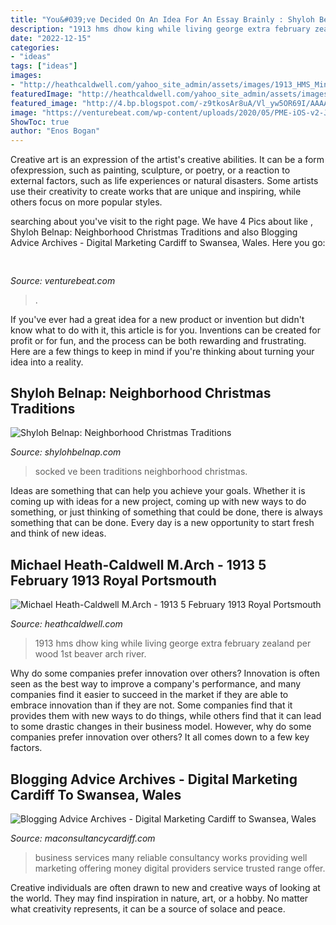 ```yaml
---
title: "You&#039;ve Decided On An Idea For An Essay Brainly : Shyloh Belnap: Neighborhood Christmas Traditions"
description: "1913 hms dhow king while living george extra february zealand per wood 1st beaver arch river"
date: "2022-12-15"
categories:
- "ideas"
tags: ["ideas"]
images:
- "http://heathcaldwell.com/yahoo_site_admin/assets/images/1913_HMS_Miner_by_Dhow.10035229_std.jpg"
featuredImage: "http://heathcaldwell.com/yahoo_site_admin/assets/images/1913_HMS_Miner_by_Dhow.10035229_std.jpg"
featured_image: "http://4.bp.blogspot.com/-z9tkosAr8uA/Vl_yw5OR69I/AAAAAAAAGhs/LZOZeH3erCk/s1600/GTUsocked.jpg"
image: "https://venturebeat.com/wp-content/uploads/2020/05/PME-iOS-v2-Join-Teams-Meeting-3.png?w=800"
ShowToc: true
author: "Enos Bogan"
---
```



Creative art is an expression of the artist's creative abilities. It can be a form ofexpression, such as painting, sculpture, or poetry, or a reaction to external factors, such as life experiences or natural disasters. Some artists use their creativity to create works that are unique and inspiring, while others focus on more popular styles.

	

		
searching about  you've visit to the right page. We have 4 Pics about  like , Shyloh Belnap: Neighborhood Christmas Traditions and also Blogging Advice Archives - Digital Marketing Cardiff to Swansea, Wales. Here you go:
		
    
## 

<img loading=lazy src="https://venturebeat.com/wp-content/uploads/2020/05/PME-iOS-v2-Join-Teams-Meeting-3.png?w=800" onerror="this.onerror=null;this.src='https://tse1.mm.bing.net/th?id=OIP.nb84xPLnVCtjD_VxKAnT5wHaEs&amp;pid=15.1';" alt="">

_Source: venturebeat.com_

>. 

	

If you've ever had a great idea for a new product or invention but didn't know what to do with it, this article is for you. Inventions can be created for profit or for fun, and the process can be both rewarding and frustrating. Here are a few things to keep in mind if you're thinking about turning your idea into a reality.

    
## Shyloh Belnap: Neighborhood Christmas Traditions

<img loading=lazy src="http://4.bp.blogspot.com/-z9tkosAr8uA/Vl_yw5OR69I/AAAAAAAAGhs/LZOZeH3erCk/s1600/GTUsocked.jpg" onerror="this.onerror=null;this.src='https://tse2.mm.bing.net/th?id=OIP.qcRpVQki5JFEQoM1krzGbQHaEy&amp;pid=15.1';" alt="Shyloh Belnap: Neighborhood Christmas Traditions">

_Source: shylohbelnap.com_

>socked ve been traditions neighborhood christmas. 

	

Ideas are something that can help you achieve your goals. Whether it is coming up with ideas for a new project, coming up with new ways to do something, or just thinking of something that could be done, there is always something that can be done. Every day is a new opportunity to start fresh and think of new ideas.

    
## Michael Heath-Caldwell M.Arch - 1913 5 February 1913 Royal Portsmouth

<img loading=lazy src="http://heathcaldwell.com/yahoo_site_admin/assets/images/1913_HMS_Miner_by_Dhow.10035229_std.jpg" onerror="this.onerror=null;this.src='https://tse3.mm.bing.net/th?id=OIP.kmrmIsSDfrEGGZHi1bSu5gHaFf&amp;pid=15.1';" alt="Michael Heath-Caldwell M.Arch - 1913 5 February 1913 Royal Portsmouth">

_Source: heathcaldwell.com_

>1913 hms dhow king while living george extra february zealand per wood 1st beaver arch river. 

	

Why do some companies prefer innovation over others?
Innovation is often seen as the best way to improve a company's performance, and many companies find it easier to succeed in the market if they are able to embrace innovation than if they are not. Some companies find that it provides them with new ways to do things, while others find that it can lead to some drastic changes in their business model. However, why do some companies prefer innovation over others? It all comes down to a few key factors.

    
## Blogging Advice Archives - Digital Marketing Cardiff To Swansea, Wales

<img loading=lazy src="http://maconsultancycardiff.com/wp-content/uploads/2015/07/IMG_0039.png" onerror="this.onerror=null;this.src='https://tse2.mm.bing.net/th?id=OIP.3oUGnAoH8IFeIMLCwOhOSwAAAA&amp;pid=15.1';" alt="Blogging Advice Archives - Digital Marketing Cardiff to Swansea, Wales">

_Source: maconsultancycardiff.com_

>business services many reliable consultancy works providing well marketing offering money digital providers service trusted range offer. 

	

Creative individuals are often drawn to new and creative ways of looking at the world. They may find inspiration in nature, art, or a hobby. No matter what creativity represents, it can be a source of solace and peace.

